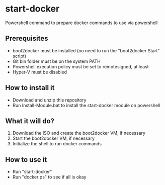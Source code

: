 # start-docker
Powershell command to prepare docker commands to use via powershell

## Prerequisites
- boot2docker must be installed (no need to run the "boot2docker Start" script)
- Git bin folder must be on the system PATH
- Powershell execution policy must be set to remotesigned, at least
- Hyper-V must be disabled

## How to install it
- Download and unzip this repository
- Run Install-Module.bat to install the start-docker module on powershell

## What it will do?
1. Download the ISO and create the boot2docker VM, if necessary
2. Start the boot2docker VM, if necessary
3. Initialize the shell to run docker commands

## How to use it
- Run "start-docker"
- Run "docker ps" to see if all is okay